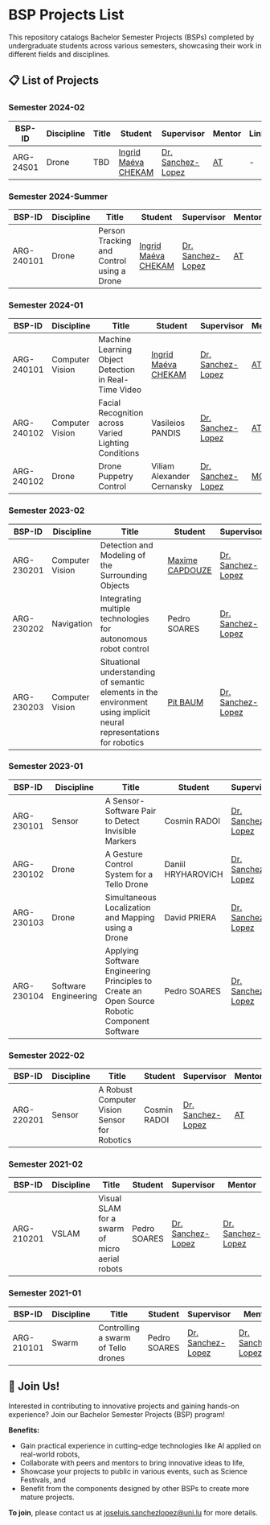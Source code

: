 # BSP Projects List

This repository catalogs Bachelor Semester Projects (BSPs) completed by undergraduate students across various semesters, showcasing their work in different fields and disciplines.

## 📋 List of Projects

### Semester 2024-02

| BSP-ID    | Discipline | Title | Student                                           | Supervisor                                       | Mentor                              | Links |
| --------- | ---------- | ----- | ------------------------------------------------- | ------------------------------------------------ | ----------------------------------- | ----- |
| ARG-24S01 | Drone      | TBD   | [Ingrid Maéva CHEKAM](https://github.com/maeri18) | [Dr. Sanchez-Lopez](https://github.com/joselusl) | [AT](https://github.com/alitourani) | -     |

### Semester 2024-Summer

| BSP-ID     | Discipline | Title                                     | Student                                           | Supervisor                                       | Mentor                              | Links                                                       |
| ---------- | ---------- | ----------------------------------------- | ------------------------------------------------- | ------------------------------------------------ | ----------------------------------- | ----------------------------------------------------------- |
| ARG-240101 | Drone      | Person Tracking and Control using a Drone | [Ingrid Maéva CHEKAM](https://github.com/maeri18) | [Dr. Sanchez-Lopez](https://github.com/joselusl) | [AT](https://github.com/alitourani) | [GitHub](https://github.com/snt-arg/Tello-object-detection) |

### Semester 2024-01

| BSP-ID     | Discipline      | Title                                                | Student                                           | Supervisor                                       | Mentor                              | Links                                                       |
| ---------- | --------------- | ---------------------------------------------------- | ------------------------------------------------- | ------------------------------------------------ | ----------------------------------- | ----------------------------------------------------------- |
| ARG-240101 | Computer Vision | Machine Learning Object Detection in Real-Time Video | [Ingrid Maéva CHEKAM](https://github.com/maeri18) | [Dr. Sanchez-Lopez](https://github.com/joselusl) | [AT](https://github.com/alitourani) | [GitHub](https://github.com/snt-arg/Tello-object-detection) |
| ARG-240102 | Computer Vision | Facial Recognition across Varied Lighting Conditions | Vasileios PANDIS                                  | [Dr. Sanchez-Lopez](https://github.com/joselusl) | [AT](https://github.com/alitourani) | -                                                           |
| ARG-240102 | Drone           | Drone Puppetry Control                               | Viliam Alexander Cernansky                        | [Dr. Sanchez-Lopez](https://github.com/joselusl) | [MG](https://github.com/mgiberna)   | -                                                           |

### Semester 2023-02

| BSP-ID     | Discipline      | Title                                                          | Student                                        | Supervisor                                       | Mentor                                             | Links                                            |
| ---------- | --------------- | -------------------------------------------------------------- | ---------------------------------------------- | ------------------------------------------------ | -------------------------------------------------- | ------------------------------------------------ |
| ARG-230201 | Computer Vision | Detection and Modeling of the Surrounding Objects              | [Maxime CAPDOUZE](https://github.com/maxcap12) | [Dr. Sanchez-Lopez](https://github.com/joselusl) | [AT](https://github.com/alitourani)                | -                                                |
| ARG-230202 | Navigation      | Integrating multiple technologies for autonomous robot control | Pedro SOARES                                   | [Dr. Sanchez-Lopez](https://github.com/joselusl) | [Dr. Hriday Bavle](https://github.com/hridaybavle) | [GitHub](https://github.com/snt-arg/unitree_ros) |
| ARG-230203 | Computer Vision | Situational understanding of semantic elements in the environment using implicit neural representations for robotics | [Pit BAUM](https://github.com/pitbaum) |  [Dr. Sanchez-Lopez](https://github.com/joselusl) | [JAMR](https://github.com/JoseAndresMR)  | [GitHub](https://github.com/pitbaum/BSP6) |

### Semester 2023-01

| BSP-ID     | Discipline           | Title                                                                                        | Student            | Supervisor                                       | Mentor                                             | Links                                                         |
| ---------- | -------------------- | -------------------------------------------------------------------------------------------- | ------------------ | ------------------------------------------------ | -------------------------------------------------- | ------------------------------------------------------------- |
| ARG-230101 | Sensor               | A Sensor-Software Pair to Detect Invisible Markers                                           | Cosmin RADOI       | [Dr. Sanchez-Lopez](https://github.com/joselusl) | [AT](https://github.com/alitourani)                | -                                                             |
| ARG-230102 | Drone                | A Gesture Control System for a Tello Drone                                                   | Daniil HRYHAROVICH | [Dr. Sanchez-Lopez](https://github.com/joselusl) | [AT](https://github.com/alitourani)                | -                                                             |
| ARG-230103 | Drone                | Simultaneous Localization and Mapping using a Drone                                          | David PRIERA       | [Dr. Sanchez-Lopez](https://github.com/joselusl) | [AT](https://github.com/alitourani)                | -                                                             |
| ARG-230104 | Software Engineering | Applying Software Engineering Principles to Create an Open Source Robotic Component Software | Pedro SOARES       | [Dr. Sanchez-Lopez](https://github.com/joselusl) | [Dr. Hriday Bavle](https://github.com/hridaybavle) | [GitHub](https://github.com/snt-arg/lidar_situational_graphs) |

### Semester 2022-02

| BSP-ID     | Discipline | Title                                        | Student      | Supervisor                                       | Mentor                              | Links |
| ---------- | ---------- | -------------------------------------------- | ------------ | ------------------------------------------------ | ----------------------------------- | ----- |
| ARG-220201 | Sensor     | A Robust Computer Vision Sensor for Robotics | Cosmin RADOI | [Dr. Sanchez-Lopez](https://github.com/joselusl) | [AT](https://github.com/alitourani) | -     |

### Semester 2021-02

| BSP-ID     | Discipline | Title                                          | Student      | Supervisor                                       | Mentor                                           | Links                                             |
| ---------- | ---------- | ---------------------------------------------- | ------------ | ------------------------------------------------ | ------------------------------------------------ | ------------------------------------------------- |
| ARG-210201 | VSLAM      | Visual SLAM for a swarm of micro aerial robots | Pedro SOARES | [Dr. Sanchez-Lopez](https://github.com/joselusl) | [Dr. Sanchez-Lopez](https://github.com/joselusl) | [Github](https://github.com/PedroS235/TelloSwarm) |

### Semester 2021-01

| BSP-ID     | Discipline | Title                               | Student      | Supervisor                                       | Mentor                                           | Links                                                                                      |
| ---------- | ---------- | ----------------------------------- | ------------ | ------------------------------------------------ | ------------------------------------------------ | ------------------------------------------------------------------------------------------ |
| ARG-210101 | Swarm      | Controlling a swarm of Tello drones | Pedro SOARES | [Dr. Sanchez-Lopez](https://github.com/joselusl) | [Dr. Sanchez-Lopez](https://github.com/joselusl) | [Github](https://github.com/PedroS235/TelloSwarm/releases/tag/Location_with_aruco_markers) |

## 🚀 Join Us!

Interested in contributing to innovative projects and gaining hands-on experience? Join our Bachelor Semester Projects (BSP) program!

**Benefits:**

- Gain practical experience in cutting-edge technologies like AI applied on real-world robots,
- Collaborate with peers and mentors to bring innovative ideas to life,
- Showcase your projects to public in various events, such as Science Festivals, and
- Benefit from the components designed by other BSPs to create more mature projects.

**To join**, please contact us at [joseluis.sanchezlopez@uni.lu](mailto:joseluis.sanchezlopez@uni.lu) for more details.
